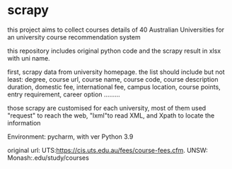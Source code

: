 # scrapy
this project aims to collect courses details of 40 Australian Universities for an university course recommendation system

this repository includes original python code and the scrapy result in xlsx with uni name.

first, 
scrapy data from university homepage.
the list should include but not least:
degree,
course url,
course name,
course code,
course description
duration,
domestic fee,
international fee,
campus location,
course points,
entry requirement,
career option
.........

those scrapy are customised for each university,
most of them used "request" to reach the web, "lxml"to read XML, 
and Xpath to locate the information

Environment: pycharm, with ver Python 3.9

original url:
UTS:https://cis.uts.edu.au/fees/course-fees.cfm. 
UNSW:
Monash:.edu/study/courses





